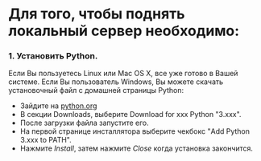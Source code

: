 # Для того, чтобы поднять локальный сервер необходимо:

### 1. Установить Python. 

Если Вы пользуетесь Linux или Mac OS X, все уже готово в Вашей системе. Если Вы пользователь Windows, Вы можете скачать установочный файл с домашней страницы Python:

- Зайдите на [python.org](https://www.python.org/)
- В секции Downloads, выберите Download for xxx Python "3.xxx".
- После загрузки файла запустите его.
- На первой странице инсталлятора выберите чекбокс "Add Python 3.xxx to PATH".
- Нажмите *Install*, затем нажмите *Close* когда установка закончится.

